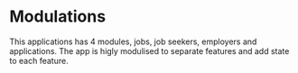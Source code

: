 # Modulations

This applications has 4 modules, jobs, job seekers, employers and applications.
The app is higly modulised to separate features and add state to each feature.